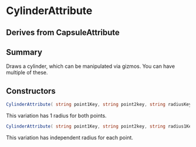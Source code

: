 # CylinderAttribute

## Derives from CapsuleAttribute

## Summary

Draws a cylinder, which can be manipulated via gizmos. You can have multiple of these.
## Constructors

```c#
CylinderAttribute( string point1Key, string point2key, string radiusKey) 
```
This variation has 1 radius for both points.
```c#
CylinderAttribute( string point1Key, string point2key, string radius1Key, string radius2Key) 
```
This variation has independent radius for each point.
